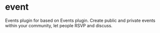 # event
Events plugin for  based on Events plugin. Create public and private events within your community, let people RSVP and discuss.
